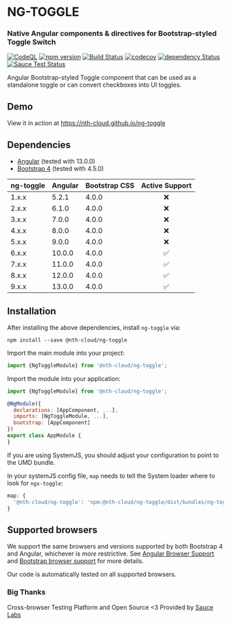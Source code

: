 # NG-TOGGLE 
### Native Angular components & directives for Bootstrap-styled Toggle Switch 

[![CodeQL](https://github.com/nth-cloud/ng-toggle/actions/workflows/codeql-analysis.yml/badge.svg)](https://github.com/nth-cloud/ng-toggle/actions/workflows/codeql-analysis.yml)
[![npm version](https://badge.fury.io/js/%40nth-cloud%2Fng-toggle.svg)](https://badge.fury.io/js/%40nth-cloud%2Fng-toggle)
[![Build Status](https://travis-ci.org/nth-cloud/ng-toggle.svg?branch=master)](https://travis-ci.org/nth-cloud/ng-toggle)
[![codecov](https://codecov.io/gh/nth-cloud/ng-toggle/branch/master/graph/badge.svg)](https://codecov.io/gh/nth-cloud/ng-toggle)
[![dependency Status](https://david-dm.org/nth-cloud/ng-toggle.svg?branch=master)](https://david-dm.org/nth-cloud/ng-toggle)
[![Sauce Test Status](https://saucelabs.com/browser-matrix/trickeyone.svg)](https://saucelabs.com/u/trickeyone)

Angular Bootstrap-styled Toggle component that can be used as a standalone toggle or can convert checkboxes into UI toggles.

## Demo

View it in action at https://nth-cloud.github.io/ng-toggle

## Dependencies
* [Angular](https://angular.io) (tested with 13.0.0)
* [Bootstrap 4](https://www.getbootstrap.com) (tested with 4.5.0)

| ng-toggle | Angular | Bootstrap CSS | Active Support |
|-----------|---------| ------------- |:---------:|
| 1.x.x     | 5.2.1   | 4.0.0         | :x: |
| 2.x.x     | 6.1.0   | 4.0.0         | :x: |
| 3.x.x     | 7.0.0   | 4.0.0         | :x: |
| 4.x.x     | 8.0.0   | 4.0.0         | :x: |
| 5.x.x     | 9.0.0   | 4.0.0         | :x: |
| 6.x.x     | 10.0.0  | 4.0.0         | :white_check_mark: |
| 7.x.x     | 11.0.0  | 4.0.0         | :white_check_mark: |
| 8.x.x     | 12.0.0  | 4.0.0         | :white_check_mark: |
| 9.x.x     | 13.0.0  | 4.0.0         | :white_check_mark: |

## Installation
After installing the above dependencies, install `ng-toggle` via:
```shell
npm install --save @nth-cloud/ng-toggle
```

Import the main module into your project:
```js
import {NgToggleModule} from '@nth-cloud/ng-toggle';
```

Import the module into your application:
```js
import {NgToggleModule} from '@nth-cloud/ng-toggle';

@NgModule({
  declarations: [AppComponent, ...],
  imports: [NgToggleModule, ...],
  bootstrap: [AppComponent]
})
export class AppModule {
}

```

If you are using SystemJS, you should adjust your configuration to point to the UMD bundle.

In your systemJS config file, `map` needs to tell the System loader where to look for `ngx-toggle`:
```js
map: {
  '@nth-cloud/ng-toggle': 'npm:@nth-cloud/ng-toggle/dist/bundles/ng-toggle.js',
}
```

## Supported browsers
We support the same browsers and versions supported by both Bootstrap 4 and Angular, whichever is _more_ restrictive.
See [Angular Browser Support](https://github.com/angular/angular/blob/master/README.md) and [Bootstrap browser support](https://getbootstrap.com/docs/4.0/getting-started/browsers-devices/#supported-browsers) for more details.

Our code is automatically tested on all supported browsers. 

### Big Thanks

Cross-browser Testing Platform and Open Source <3 Provided by [Sauce Labs](https://saucelabs.com)
